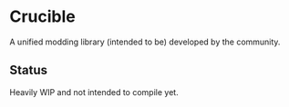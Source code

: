 # Crucible
A unified modding library (intended to be) developed by the community.
## Status
Heavily WIP and not intended to compile yet.
